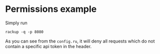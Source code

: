 # Permissions example

Simply run

```
rackup -q -p 8080
```

As you can see from the `config.ru`, it will deny all requests which do not contain a specific api token in the header.
